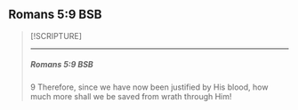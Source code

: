 ## Romans 5:9 BSB

> [!SCRIPTURE]  
>  
> --- 
> <h5>Romans 5:9 BSB</h5>
> 9 Therefore, since we have now been justified by His blood, how much more shall we be saved from wrath through Him!

